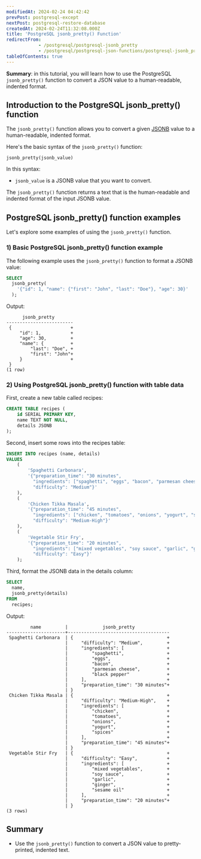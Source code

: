 ```yaml
---
modifiedAt: 2024-02-24 04:42:42
prevPost: postgresql-except
nextPost: postgresql-restore-database
createdAt: 2024-02-24T11:32:08.000Z
title: 'PostgreSQL jsonb_pretty() Function'
redirectFrom:
            - /postgresql/postgresql-jsonb_pretty 
            - /postgresql/postgresql-json-functions/postgresql-jsonb_pretty
tableOfContents: true
---
```



**Summary**: in this tutorial, you will learn how to use the PostgreSQL `jsonb_pretty()` function to convert a JSON value to a human-readable, indented format.

## Introduction to the PostgreSQL jsonb_pretty() function

The `jsonb_pretty()` function allows you to convert a given [JSONB](/postgresql/postgresql-json) value to a human-readable, indented format.

Here's the basic syntax of the `jsonb_pretty()` function:

```
jsonb_pretty(jsonb_value)
```

In this syntax:

- `jsonb_value` is a JSONB value that you want to convert.

The `jsonb_pretty()` function returns a text that is the human-readable and indented format of the input JSONB value.

## PostgreSQL jsonb_pretty() function examples

Let's explore some examples of using the `jsonb_pretty()` function.

### 1) Basic PostgreSQL jsonb_pretty() function example

The following example uses the `jsonb_pretty()` function to format a JSONB value:

```sql
SELECT
  jsonb_pretty(
    '{"id": 1, "name": {"first": "John", "last": "Doe"}, "age": 30}'
  );
```

Output:

```
      jsonb_pretty
-------------------------
 {                      +
     "id": 1,           +
     "age": 30,         +
     "name": {          +
         "last": "Doe", +
         "first": "John"+
     }                  +
 }
(1 row)
```

### 2) Using PostgreSQL jsonb_pretty() function with table data

First, create a new table called recipes:

```sql
CREATE TABLE recipes (
    id SERIAL PRIMARY KEY,
    name TEXT NOT NULL,
    details JSONB
);
```

Second, insert some rows into the recipes table:

```sql
INSERT INTO recipes (name, details)
VALUES
    (
        'Spaghetti Carbonara',
        '{"preparation_time": "30 minutes",
          "ingredients": ["spaghetti", "eggs", "bacon", "parmesan cheese", "black pepper"],
          "difficulty": "Medium"}'
    ),
    (
        'Chicken Tikka Masala',
        '{"preparation_time": "45 minutes",
          "ingredients": ["chicken", "tomatoes", "onions", "yogurt", "spices"],
          "difficulty": "Medium-High"}'
    ),
    (
        'Vegetable Stir Fry',
        '{"preparation_time": "20 minutes",
          "ingredients": ["mixed vegetables", "soy sauce", "garlic", "ginger", "sesame oil"],
          "difficulty": "Easy"}'
    );
```

Third, format the JSONB data in the details column:

```sql
SELECT
  name,
  jsonb_pretty(details)
FROM
  recipes;
```

Output:

```
         name         |             jsonb_pretty
----------------------+--------------------------------------
 Spaghetti Carbonara  | {                                   +
                      |     "difficulty": "Medium",         +
                      |     "ingredients": [                +
                      |         "spaghetti",                +
                      |         "eggs",                     +
                      |         "bacon",                    +
                      |         "parmesan cheese",          +
                      |         "black pepper"              +
                      |     ],                              +
                      |     "preparation_time": "30 minutes"+
                      | }
 Chicken Tikka Masala | {                                   +
                      |     "difficulty": "Medium-High",    +
                      |     "ingredients": [                +
                      |         "chicken",                  +
                      |         "tomatoes",                 +
                      |         "onions",                   +
                      |         "yogurt",                   +
                      |         "spices"                    +
                      |     ],                              +
                      |     "preparation_time": "45 minutes"+
                      | }
 Vegetable Stir Fry   | {                                   +
                      |     "difficulty": "Easy",           +
                      |     "ingredients": [                +
                      |         "mixed vegetables",         +
                      |         "soy sauce",                +
                      |         "garlic",                   +
                      |         "ginger",                   +
                      |         "sesame oil"                +
                      |     ],                              +
                      |     "preparation_time": "20 minutes"+
                      | }
(3 rows)
```

## Summary

- Use the `jsonb_pretty()` function to convert a JSON value to pretty-printed, indented text.
